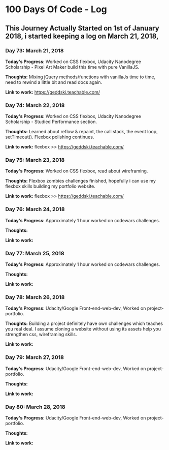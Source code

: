 # 100 Days Of Code - Log

## This Journey Actually Started on 1st of January 2018, i started keeping a log on March 21, 2018,

### Day 73: March 21, 2018

**Today's Progress**: Worked on CSS flexbox, Udacity Nanodegree Scholarship - Pixel Art Maker build this time with pure VanillaJS.

**Thoughts:** Mixing jQuery methods/functions with vanillaJs time to time, need to rewind a little bit and read docs again.

**Link to work:** https://geddski.teachable.com/


### Day 74: March 22, 2018

**Today's Progress**: Worked on CSS flexbox, Udacity Nanodegree Scholarship - Studied Performance section.

**Thoughts:** Learned about reflow & repaint, the call stack, the event loop, setTimeout(). Flexbox polishing continues.

**Link to work:** flexbox >> https://geddski.teachable.com/


### Day 75: March 23, 2018

**Today's Progress**: Worked on CSS flexbox, read about wireframing.

**Thoughts:** Flexbox zombies challenges finished, hopefully i can use my flexbox skills building my portfolio website.

**Link to work:** flexbox >> https://geddski.teachable.com/


### Day 76: March 24, 2018

**Today's Progress**: Approximately 1 hour worked on codewars challenges.

**Thoughts:**

**Link to work:**

### Day 77: March 25, 2018

**Today's Progress**: Approximately 1 hour worked on codewars challenges.

**Thoughts:**

**Link to work:**

### Day 78: March 26, 2018

**Today's Progress**: Udacity/Google Front-end-web-dev, Worked on project-portfolio.

**Thoughts:** Building a project definitely have own challenges which teaches you real deal. I assume cloning a website without using its assets help you strengthen css, wireframing skills.

**Link to work:**


### Day 79: March 27, 2018

**Today's Progress**: Udacity/Google Front-end-web-dev, Worked on project-portfolio.

**Thoughts:**

**Link to work:**

### Day 80: March 28, 2018

**Today's Progress**: Udacity/Google Front-end-web-dev, Worked on project-portfolio.

**Thoughts:**

**Link to work:**